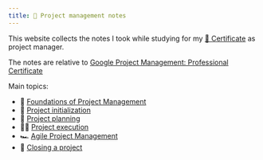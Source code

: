 ```yaml
---
title: 🧠 Project management notes
---
```


This website collects the notes I took while studying for my [🏅 Certificate](https://coursera.org/verify/professional-cert/AE8J4RAJHF9E) as project manager. 

The notes are relative to [Google Project Management: Professional Certificate](https://www.coursera.org/professional-certificates/google-project-management)

Main topics:
- 🌱 [Foundations of Project Management](foundations-of-project-management/foundations-of-project-management.md)
- 👶 [Project initialization](project-initiation/project-initialization.md)
- 🧭 [Project planning](project-planning/project-planning.md)
- 🏃‍♀️ [Project execution](project-execution/project-execution.md)
- 🏎 [Agile Project Management](agile-project-management/agile-project-management.md)
- 🏁 [Closing a project](closing-a-project/closing-a-project.md)